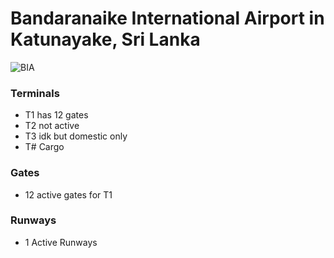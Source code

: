 # Bandaranaike International Airport in Katunayake, Sri Lanka 

![BIA](https://github.com/nicomcd/OMNeTpp/assets/35404943/dd4c578e-3730-4400-af4b-517e3a73b085)


### Terminals
- T1 has 12 gates
- T2 not active
- T3 idk but domestic only
- T# Cargo

### Gates
- 12 active gates for T1

### Runways
- 1 Active Runways
